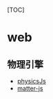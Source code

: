 [TOC]

# web

## 物理引擎
- [physicsJs](http://wellcaffeinated.net/PhysicsJS/)
- [matter-js](https://github.com/liabru/matter-js)
